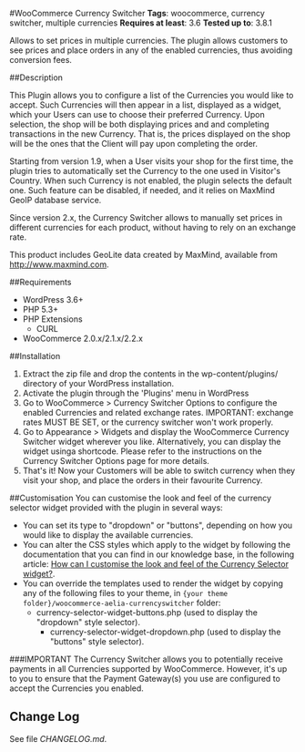 #WooCommerce Currency Switcher
**Tags**: woocommerce, currency switcher, multiple currencies
**Requires at least**: 3.6
**Tested up to**: 3.8.1

Allows to set prices in multiple currencies. The plugin allows customers to see prices and place orders in any of the enabled currencies, thus avoiding conversion fees.

##Description

This Plugin allows you to configure a list of the Currencies you would like to accept. Such Currencies will then appear in a list, displayed as a widget, which your Users can use to choose their preferred Currency. Upon selection, the shop will be both displaying prices and and completing transactions in the new Currency. That is, the prices displayed on the shop will be the ones that the Client will pay upon completing the order.

Starting from version 1.9, when a User visits your shop for the first time, the plugin tries to automatically set the Currency to the one used in Visitor's Country. When such Currency is not enabled, the plugin selects the default one. Such feature can be disabled, if needed, and it relies on MaxMind GeoIP database service.

Since version 2.x, the Currency Switcher allows to manually set prices in different currencies for each product, without having to rely on an exchange rate.

This product includes GeoLite data created by MaxMind, available from http://www.maxmind.com.

##Requirements

* WordPress 3.6+
* PHP 5.3+
* PHP Extensions
    * CURL
* WooCommerce 2.0.x/2.1.x/2.2.x

##Installation

1. Extract the zip file and drop the contents in the wp-content/plugins/ directory of your WordPress installation.
2. Activate the plugin through the 'Plugins' menu in WordPress
3. Go to WooCommerce > Currency Switcher Options to configure the enabled Currencies and related exchange rates. IMPORTANT: exchange rates MUST BE SET, or the currency switcher won't work properly.
4. Go to Appearance > Widgets and display the WooCommerce Currency Switcher widget wherever you like. Alternatively, you can display the widget usinga shortcode. Please refer to the instructions on the Currency Switcher Options page for more details.
5. That's it! Now your Customers will be able to switch currency when they visit your shop, and place the orders in their favourite Currency.

##Customisation
You can customise the look and feel of the currency selector widget provided with the plugin in several ways:
* You can set its type to "dropdown" or "buttons", depending on how you would like to display the available currencies.
* You can alter the CSS styles which apply to the widget by following the documentation that you can find in our knowledge base, in the following article: [How can I customise the look and feel of the Currency Selector widget?](https://aelia.freshdesk.com/support/solutions/articles/121622-how-can-i-customise-the-look-and-feel-of-the-currency-selector).
* You can override the templates used to render the widget by copying any of the following files to your theme, in `{your theme folder}/woocommerce-aelia-currencyswitcher` folder:
  * currency-selector-widget-buttons.php (used to display the "dropdown" style selector).
	* currency-selector-widget-dropdown.php (used to display the "buttons" style selector).

###IMPORTANT
The Currency Switcher allows you to potentially receive payments in all Currencies supported by WooCommerce. However, it's up to you to ensure that the Payment Gateway(s) you use are configured to accept the Currencies you enabled.

## Change Log
See file *CHANGELOG.md*.
